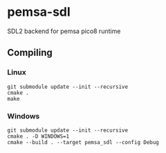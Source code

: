 # pemsa-sdl
SDL2 backend for pemsa pico8 runtime

## Compiling

### Linux

```
git submodule update --init --recursive
cmake .
make
```

### Windows

```
git submodule update --init --recursive
cmake . -D WINDOWS=1
cmake --build . --target pemsa_sdl --config Debug
```
